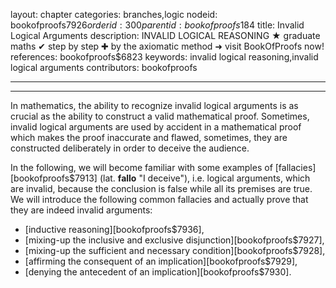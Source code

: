 layout: chapter
categories: branches,logic
nodeid: bookofproofs$7926
orderid: 300
parentid: bookofproofs$184
title: Invalid Logical Arguments
description: INVALID LOGICAL REASONING ★ graduate maths ✔ step by step ✚ by the axiomatic method ➜ visit BookOfProofs now!
references: bookofproofs$6823
keywords: invalid logical reasoning,invalid logical arguments
contributors: bookofproofs

---


---

In mathematics, the ability to recognize invalid logical arguments is as crucial as the ability to construct a valid mathematical proof. Sometimes, invalid logical arguments are used by accident in a mathematical proof which makes the proof inaccurate and flawed, sometimes, they are constructed deliberately in order to deceive the audience.

In the following, we will become familiar with some examples of [fallacies][bookofproofs$7913] (lat. __fallo__ "I deceive"), i.e. logical arguments, which are invalid, because the conclusion is false while all its premises are true. We will introduce the following common fallacies and actually prove that they are indeed invalid arguments:

* [inductive reasoning][bookofproofs$7936],
* [mixing-up the inclusive and exclusive disjunction][bookofproofs$7927],
* [mixing-up the sufficient and necessary condition][bookofproofs$7928],
* [affirming the consequent of an implication][bookofproofs$7929],
* [denying the antecedent of an implication][bookofproofs$7930].